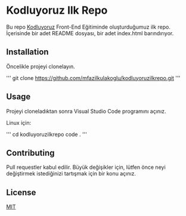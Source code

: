 # Kodluyoruz Ilk Repo

Bu repo [Kodluyoruz](https://www.kodluyoruz.org) Front-End Eğitiminde oluşturduğumuz ilk repo. İçerisinde bir adet README dosyası, bir adet index.html barındırıyor.

## Installation

Öncelikle projeyi clonelayın.

'''
git clone https://github.com/mfazilkulakoglu/kodluyoruzilkrepo.git
'''

## Usage

Projeyi cloneladıktan sonra Visual Studio Code programını açınız.

Linux için:

'''
cd kodluyoruzilkrepo
code .
'''

## Contributing

Pull requestler kabul edilir. Büyük değişikler için, lütfen önce neyi değiştirmek istediğinizi tartışmak için bir konu açınız.

## License

[MIT](https://choosealicense.com/licenses/mit/)
